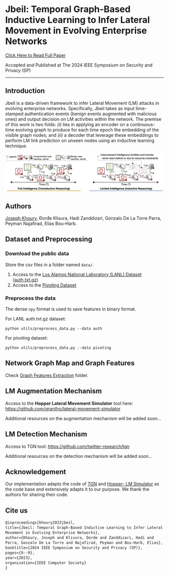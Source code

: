 
# Jbeil: Temporal Graph-Based Inductive Learning to Infer Lateral Movement in Evolving Enterprise Networks 

<a href="https://www.computer.org/csdl/proceedings-article/sp/2024/313000a009/1RjE9NF72De" target="_blank" class="button big">Click Here to Read Full Paper</a>

Accepted and Published at The 2024 IEEE Symposium on Security and Privacy (SP)
<hr>

## Introduction
Jbeil is a data-driven framework to infer Lateral Movement (LM) attacks in evolving enterprise networks. Specifically, Jbeil takes as input time-stamped authentication events (benign events augmented with malicious ones) and output decision on LM activities within the network. The premise of this work is two folds: *(i)* lies in applying an encoder on a continuous-time evolving graph to produce for each time epoch the embedding of the visible graph nodes; and *(ii)* a decoder that leverage these embeddings to perform LM link prediction on unseen nodes using an inductive learning technique.


![LM](thumbnail.png)

## Authors
[Joseph Khoury](https://scholar.google.com/citations?user=pupjXigAAAAJ&hl=en&oi=ao), Đorđe Klisura, Hadi Zanddizari, Gonzalo De La Torre Parra, Peyman Najafirad, Elias Bou-Harb.

## Dataset and Preprocessing
### Download the public data
Store the csv files in a folder named `data/`.
1. Access to the [Los Alamos National Laboratory (LANL) Dataset (auth.txt.gz)](https://csr.lanl.gov/data/cyber1/)
2. Access to the [Pivoting Dataset](https://ieeexplore.ieee.org/stamp/stamp.jsp?arnumber=8078189)

### Preprocess the data
The dense `npy` format is used to save features in binary format.

For LANL auth.txt.gz dataset:

    python utils/preprocess_data.py --data auth

For pivoting dataset:

    python utils/preprocess_data.py --data pivoting

## Network Graph Map and Graph Features
Check [Graph Features Extraction](https://github.com/LMscope/Jbeil/tree/main/Graph%20Features%20Extraction) folder.



## LM Augmentation Mechanism
Access to the **Hopper Lateral Movement Simulator** tool here: https://github.com/grantho/lateral-movement-simulator

Additional resources on the augmentation mechanism will be added soon...

## LM Detection Mechanism
Access to TGN tool: https://github.com/twitter-research/tgn

Additional resources on the detection mechanism will be added soon...

## Acknowledgement
Our implementation adapts the code of [TGN](https://github.com/twitter-research/tgn) and [Hopper- LM Simulator](https://github.com/grantho/lateral-movement-simulator) as the code base and extensively adapts it to our purpose. We thank the authors for sharing their code.

## Cite us
    @inproceedings{khoury2023jbeil,
    title={Jbeil: Temporal Graph-Based Inductive Learning to Infer Lateral Movement in Evolving Enterprise Networks},
    author={Khoury, Joseph and Klisura, Dorde and Zanddizari, Hadi and Parra, Gonzalo De La Torre and Najafirad, Peyman and Bou-Harb, Elias},
    booktitle={2024 IEEE Symposium on Security and Privacy (SP)},
    pages={9--9},
    year={2023},
    organization={IEEE Computer Society}
    }

